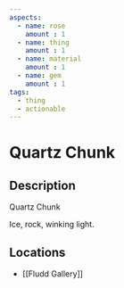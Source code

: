 ```yaml
---
aspects: 
  - name: rose
    amount : 1
  - name: thing
    amount : 1
  - name: material
    amount : 1
  - name: gem
    amount : 1
tags:
  - thing
  - actionable
---
```


# Quartz Chunk

## Description
Quartz Chunk

Ice, rock, winking light.
## Locations
- [[Fludd Gallery]]